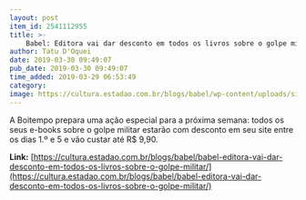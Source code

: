 ```yaml
---
layout: post
item_id: 2541112955
title: >-
    Babel: Editora vai dar desconto em todos os livros sobre o golpe militar
author: Tatu D'Oquei
date: 2019-03-30 09:49:07
pub_date: 2019-03-30 09:49:07
time_added: 2019-03-29 06:53:49
category: 
image: https://cultura.estadao.com.br/blogs/babel/wp-content/uploads/sites/110/2019/03/babel-1.jpg
---
```


A Boitempo prepara uma ação especial para a próxima semana: todos os seus e-books sobre o golpe militar estarão com desconto em seu site entre os dias 1.º e 5 e vão custar até R$ 9,90.

**Link:** [https://cultura.estadao.com.br/blogs/babel/babel-editora-vai-dar-desconto-em-todos-os-livros-sobre-o-golpe-militar/](https://cultura.estadao.com.br/blogs/babel/babel-editora-vai-dar-desconto-em-todos-os-livros-sobre-o-golpe-militar/)

